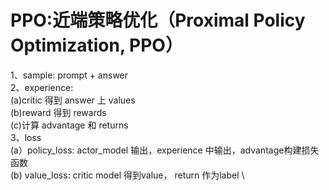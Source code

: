 # PPO:近端策略优化（Proximal Policy Optimization, PPO）
1、sample: prompt + answer\
2、experience: \
(a)critic 得到 answer 上 values\
(b)reward 得到 rewards\
(c)计算 advantage 和 returns\
3、loss \
(a）policy_loss:  actor_model 输出，experience 中输出，advantage构建损失函数\
(b) value_loss: critic model 得到value， return 作为label \






